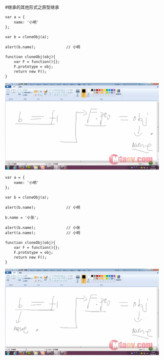 #继承的其他形式之原型继承

```
var a = {
    name: '小明'
};

var b = cloneObj(a);

alert(b.name);              // 小明

function cloneObj(obj){
    var F = function(){};
    F.prototype = obj;
    return new F();
}
```
![](image/screenshot_1495635941370.png)


```
var a = {
    name: '小明'
};

var b = cloneObj(a);

alert(b.name);              // 小明

b.name = '小张';

alert(b.name);              // 小张
alert(a.name);              // 小明

function cloneObj(obj){
    var F = function(){};
    F.prototype = obj;
    return new F();
}
```
![](image/screenshot_1495636193907.png)